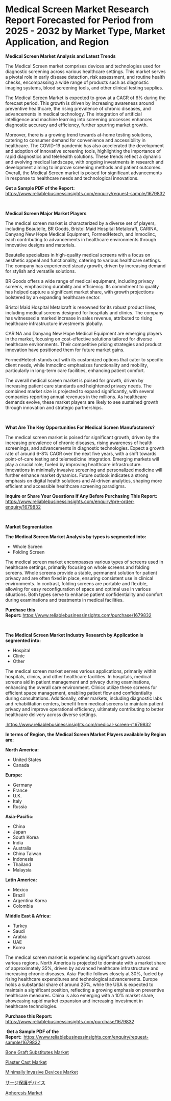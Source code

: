 <p><h1>Medical Screen Market Research Report Forecasted for Period from 2025 -  2032 by Market Type, Market Application, and Region</h1></p><p><strong>Medical Screen Market Analysis and Latest Trends</strong></p>
<p><p>The Medical Screen market comprises devices and technologies used for diagnostic screening across various healthcare settings. This market serves a pivotal role in early disease detection, risk assessment, and routine health checks, encompassing a wide range of products such as diagnostic imaging systems, blood screening tools, and other clinical testing supplies.</p><p>The Medical Screen Market is expected to grow at a CAGR of 6% during the forecast period. This growth is driven by increasing awareness around preventive healthcare, the rising prevalence of chronic diseases, and advancements in medical technology. The integration of artificial intelligence and machine learning into screening processes enhances diagnostic accuracy and efficiency, further spurring market growth.</p><p>Moreover, there is a growing trend towards at-home testing solutions, catering to consumer demand for convenience and accessibility in healthcare. The COVID-19 pandemic has also accelerated the development and adoption of innovative screening tools, highlighting the importance of rapid diagnostics and telehealth solutions. These trends reflect a dynamic and evolving medical landscape, with ongoing investments in research and development aiming to improve screening methods and patient outcomes. Overall, the Medical Screen market is poised for significant advancements in response to healthcare needs and technological innovations.</p></p>
<p><strong>Get a Sample PDF of the Report:&nbsp;</strong> <a href="https://www.reliablebusinessinsights.com/enquiry/request-sample/1679832?utm_campaign=101&utm_medium=2&utm_source=Github&utm_content=ia&utm_term=04032025&utm_id=medical-screen">https://www.reliablebusinessinsights.com/enquiry/request-sample/1679832</a></p>
<p>&nbsp;</p>
<p><strong>Medical Screen Major Market Players</strong></p>
<p><p>The medical screen market is characterized by a diverse set of players, including Beautelle, BR Goods, Bristol Maid Hospital Metalcraft, CARINA, Danyang New Hope Medical Equipment, FormedHetech, and Inmoclinc, each contributing to advancements in healthcare environments through innovative designs and materials.</p><p>Beautelle specializes in high-quality medical screens with a focus on aesthetic appeal and functionality, catering to various healthcare settings. The company has experienced steady growth, driven by increasing demand for stylish and versatile solutions.</p><p>BR Goods offers a wide range of medical equipment, including privacy screens, emphasizing durability and efficiency. Its commitment to quality has helped capture a significant market share, with growth projections bolstered by an expanding healthcare sector.</p><p>Bristol Maid Hospital Metalcraft is renowned for its robust product lines, including medical screens designed for hospitals and clinics. The company has witnessed a marked increase in sales revenue, attributed to rising healthcare infrastructure investments globally.</p><p>CARINA and Danyang New Hope Medical Equipment are emerging players in the market, focusing on cost-effective solutions tailored for diverse healthcare environments. Their competitive pricing strategies and product innovation have positioned them for future market gains.</p><p>FormedHetech stands out with its customized options that cater to specific client needs, while Inmoclinc emphasizes functionality and mobility, particularly in long-term care facilities, enhancing patient comfort.</p><p>The overall medical screen market is poised for growth, driven by increasing patient care standards and heightened privacy needs. The combined market size is projected to expand significantly, with several companies reporting annual revenues in the millions. As healthcare demands evolve, these market players are likely to see sustained growth through innovation and strategic partnerships.</p></p>
<p>&nbsp;</p>
<p><strong>What Are The Key Opportunities For Medical Screen Manufacturers?</strong></p>
<p><p>The medical screen market is poised for significant growth, driven by the increasing prevalence of chronic diseases, rising awareness of health screenings, and advancements in diagnostic technologies. Expect a growth rate of around 6-8% CAGR over the next five years, with a shift towards point-of-care testing and telemedicine integration. Emerging markets will play a crucial role, fueled by improving healthcare infrastructure. Innovations in minimally invasive screening and personalized medicine will further enhance market dynamics. Future outlook indicates a strong emphasis on digital health solutions and AI-driven analytics, shaping more efficient and accessible healthcare screening paradigms.</p></p>
<p><strong>Inquire or Share Your Questions If Any Before Purchasing This Report:</strong> <a href="https://www.reliablebusinessinsights.com/enquiry/pre-order-enquiry/1679832?utm_campaign=101&utm_medium=2&utm_source=Github&utm_content=ia&utm_term=04032025&utm_id=medical-screen">https://www.reliablebusinessinsights.com/enquiry/pre-order-enquiry/1679832</a></p>
<p>&nbsp;</p>
<p><strong>Market Segmentation</strong></p>
<p><strong>The Medical Screen Market Analysis by types is segmented into:</strong></p>
<p><ul><li>Whole Screen</li><li>Folding Screen</li></ul></p>
<p><p>The medical screen market encompasses various types of screens used in healthcare settings, primarily focusing on whole screens and folding screens. Whole screens provide a stable, permanent solution for patient privacy and are often fixed in place, ensuring consistent use in clinical environments. In contrast, folding screens are portable and flexible, allowing for easy reconfiguration of space and optimal use in various situations. Both types serve to enhance patient confidentiality and comfort during examinations and treatments in medical facilities.</p></p>
<p><strong>Purchase this Report:&nbsp;</strong><a href="https://www.reliablebusinessinsights.com/purchase/1679832?utm_campaign=101&utm_medium=2&utm_source=Github&utm_content=ia&utm_term=04032025&utm_id=medical-screen">https://www.reliablebusinessinsights.com/purchase/1679832</a></p>
<p>&nbsp;</p>
<p><strong>The Medical Screen Market Industry Research by Application is segmented into:</strong></p>
<p><ul><li>Hospital</li><li>Clinic</li><li>Other</li></ul></p>
<p><p>The medical screen market serves various applications, primarily within hospitals, clinics, and other healthcare facilities. In hospitals, medical screens aid in patient management and privacy during examinations, enhancing the overall care environment. Clinics utilize these screens for efficient space management, enabling patient flow and confidentiality during consultations. Additionally, other markets, including diagnostic labs and rehabilitation centers, benefit from medical screens to maintain patient privacy and improve operational efficiency, ultimately contributing to better healthcare delivery across diverse settings.</p></p>
<p><a href="https://www.reliablebusinessinsights.com/medical-screen-r1679832?utm_campaign=101&utm_medium=2&utm_source=Github&utm_content=ia&utm_term=04032025&utm_id=medical-screen">&nbsp;https://www.reliablebusinessinsights.com/medical-screen-r1679832</a></p>
<p><strong>In terms of Region, the Medical Screen Market Players available by Region are:</strong></p>
<p>
    <p> <strong> North America: </strong>
        <ul>
            <li>United States</li>
            <li>Canada</li>
        </ul>
        </p> 
    <p> <strong> Europe: </strong>
        <ul>
            <li>Germany</li>
            <li>France</li>
            <li>U.K.</li>
            <li>Italy</li>
            <li>Russia</li>
        </ul>
        </p> 
    <p> <strong> Asia-Pacific: </strong>
        <ul>
            <li>China</li>
            <li>Japan</li>
            <li>South Korea</li>
            <li>India</li>
            <li>Australia</li>
            <li>China Taiwan</li>
            <li>Indonesia</li>
            <li>Thailand</li>
            <li>Malaysia</li>
        </ul>
        </p> 
    <p> <strong> Latin America: </strong>
        <ul>
            <li>Mexico</li>
            <li>Brazil</li>
            <li>Argentina Korea</li>
            <li>Colombia</li>
        </ul>
        </p> 
    <p> <strong> Middle East & Africa: </strong>
        <ul>
            <li>Turkey</li>
            <li>Saudi</li>
            <li>Arabia</li>
            <li>UAE</li>
            <li>Korea</li>
        </ul>
    </p>
    </p>
<p><p>The medical screen market is experiencing significant growth across various regions. North America is projected to dominate with a market share of approximately 35%, driven by advanced healthcare infrastructure and increasing chronic diseases. Asia-Pacific follows closely at 30%, fueled by rising healthcare expenditures and technological advancements. Europe holds a substantial share of around 25%, while the USA is expected to maintain a significant position, reflecting a growing emphasis on preventive healthcare measures. China is also emerging with a 10% market share, showcasing rapid market expansion and increasing investment in healthcare technologies.</p></p>
<p><strong>Purchase this Report: </strong><a href="https://www.reliablebusinessinsights.com/purchase/1679832?utm_campaign=101&utm_medium=2&utm_source=Github&utm_content=ia&utm_term=04032025&utm_id=medical-screen">https://www.reliablebusinessinsights.com/purchase/1679832</a></p>
<p>&nbsp;<strong>Get a Sample PDF of the Report:&nbsp;&nbsp;</strong><a href="https://www.reliablebusinessinsights.com/enquiry/request-sample/1679832?utm_campaign=101&utm_medium=2&utm_source=Github&utm_content=ia&utm_term=04032025&utm_id=medical-screen">https://www.reliablebusinessinsights.com/enquiry/request-sample/1679832</a></p>
<p><strong></strong></p>
<p><p><a href="https://github.com/hutchkloor4x/Market-Research-Report-List-1/blob/main/bone-graft-substitutes-market.md?utm_campaign=101&utm_medium=2&utm_source=Github&utm_content=ia&utm_term=04032025&utm_id=medical-screen">Bone Graft Substitutes Market</a></p><p><a href="https://github.com/berkemiars2j/Market-Research-Report-List-1/blob/main/plaster-cast-market.md?utm_campaign=101&utm_medium=2&utm_source=Github&utm_content=ia&utm_term=04032025&utm_id=medical-screen">Plaster Cast Market</a></p><p><a href="https://github.com/variothonia/Market-Research-Report-List-1/blob/main/minimally-invasive-devices-market.md?utm_campaign=101&utm_medium=2&utm_source=Github&utm_content=ia&utm_term=04032025&utm_id=medical-screen">Minimally Invasive Devices Market</a></p><p><a href="https://github.com/lababdou/Market-Research-Report-List-6/blob/main/842124341187.md?utm_campaign=101&utm_medium=2&utm_source=Github&utm_content=ia&utm_term=04032025&utm_id=medical-screen">サージ保護デバイス</a></p><p><a href="https://github.com/narhaltiagu8/Market-Research-Report-List-1/blob/main/apheresis-market.md?utm_campaign=101&utm_medium=2&utm_source=Github&utm_content=ia&utm_term=04032025&utm_id=medical-screen">Apheresis Market</a></p></p>